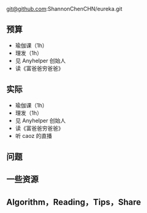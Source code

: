 
git@github.com:ShannonChenCHN/eureka.git


## 预算


- 瑜伽课（1h）
- 理发（1h）
- 见 Anyhelper 创始人
- 读《富爸爸穷爸爸》



## 实际

- 瑜伽课（1h）
- 理发（1h）
- 见 Anyhelper 创始人
- 读《富爸爸穷爸爸》
- 听 caoz 的直播

## 问题




## 一些资源



## Algorithm，Reading，Tips，Share
